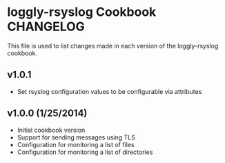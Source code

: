 loggly-rsyslog Cookbook CHANGELOG
==========================
This file is used to list changes made in each version of the loggly-rsyslog cookbook.

v1.0.1
-------------------
- Set rsyslog configuration values to be configurable via attributes

v1.0.0 (1/25/2014)
-------------------
- Initial cookbook version
- Support for sending messages using TLS
- Configuration for monitoring a list of files
- Configuration for monitoring a list of directories
